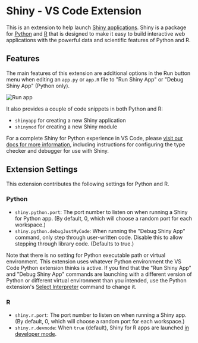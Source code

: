 # Shiny - VS Code Extension

This is an extension to help launch [Shiny applications](https://shiny.posit.co). Shiny is a package for [Python](https://shiny.posit.co/py/) and [R](https://shiny.posit.co/r/getstarted/) that is designed to make it easy to build interactive web applications with the powerful data and scientific features of Python and R.

## Features

The main features of this extension are additional options in the Run button menu when editing an `app.py` or `app.R` file to "Run Shiny App" or "Debug Shiny App" (Python only).

![Run app](https://shiny.posit.co/py/docs/assets/vscode.png)

It also provides a couple of code snippets in both Python and R:

- `shinyapp` for creating a new Shiny application
- `shinymod` for creating a new Shiny module

For a complete Shiny for Python experience in VS Code, please [visit our docs for more information](https://shiny.posit.co/py/docs/install-create-run.html#vs-code), including instructions for configuring the type checker and debugger for use with Shiny.

## Extension Settings

This extension contributes the following settings for Python and R.

### Python

- `shiny.python.port`: The port number to listen on when running a Shiny for Python app. (By default, 0, which will choose a random port for each workspace.)
- `shiny.python.debugJustMyCode`: When running the "Debug Shiny App" command, only step through user-written code. Disable this to allow stepping through library code. (Defaults to true.)

Note that there is no setting for Python executable path or virtual environment. This extension uses whatever Python environment the VS Code Python extension thinks is active. If you find that the "Run Shiny App" and "Debug Shiny App" commands are launching with a different version of Python or different virtual environment than you intended, use the Python extension's [Select Interpreter](https://code.visualstudio.com/docs/python/environments#_working-with-python-interpreters) command to change it.

### R

- `shiny.r.port`: The port number to listen on when running a Shiny app. (By default, 0, which will choose a random port for each workspace.)
- `shiny.r.devmode`: When `true` (default), Shiny for R apps are launched [in developer mode](https://shiny.posit.co/r/reference/shiny/latest/devmode.html).
